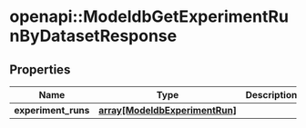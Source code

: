 # openapi::ModeldbGetExperimentRunByDatasetResponse


## Properties
Name | Type | Description | Notes
------------ | ------------- | ------------- | -------------
**experiment_runs** | [**array[ModeldbExperimentRun]**](modeldbExperimentRun.md) |  | [optional] 


